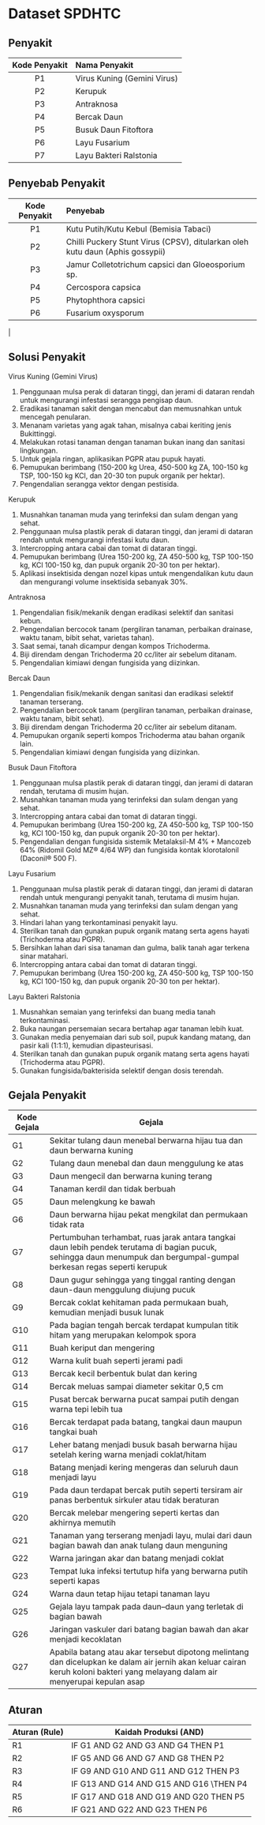 # Dataset SPDHTC
## Penyakit
| Kode Penyakit | Nama Penyakit |
|:---:|:---|
| P1 | Virus Kuning (Gemini Virus) |
| P2 | Kerupuk |
| P3 | Antraknosa |
| P4 | Bercak Daun |
| P5 | Busuk Daun Fitoftora |
| P6 | Layu Fusarium |
| P7 | Layu Bakteri Ralstonia |

## Penyebab Penyakit
| Kode Penyakit | Penyebab |
|:---:|:---|
| P1 | Kutu Putih/Kutu Kebul (Bemisia Tabaci) |
| P2 | Chilli Puckery Stunt Virus (CPSV), ditularkan oleh kutu daun (Aphis gossypii) |
| P3 | Jamur Colletotrichum capsici dan Gloeosporium sp. |
| P4 | Cercospora capsica |
| P5 | Phytophthora capsici |
| P6 | Fusarium oxysporum |
|


## Solusi Penyakit
Virus Kuning (Gemini Virus)
1. Penggunaan mulsa perak di dataran tinggi, dan jerami di dataran rendah untuk mengurangi infestasi serangga pengisap daun.
2. Eradikasi tanaman sakit dengan mencabut dan memusnahkan untuk mencegah penularan.
3. Menanam varietas yang agak tahan, misalnya cabai keriting jenis Bukittinggi.
4. Melakukan rotasi tanaman dengan tanaman bukan inang dan sanitasi lingkungan.
5. Untuk gejala ringan, aplikasikan PGPR atau pupuk hayati.
6. Pemupukan berimbang (150-200 kg Urea, 450-500 kg ZA, 100-150 kg TSP, 100-150 kg KCl, dan 20-30 ton pupuk organik per hektar).
7. Pengendalian serangga vektor dengan pestisida.

Kerupuk
1. Musnahkan tanaman muda yang terinfeksi dan sulam dengan yang sehat.
2. Penggunaan mulsa plastik perak di dataran tinggi, dan jerami di dataran rendah untuk mengurangi infestasi kutu daun.
3. Intercropping antara cabai dan tomat di dataran tinggi.
4. Pemupukan berimbang (Urea 150-200 kg, ZA 450-500 kg, TSP 100-150 kg, KCl 100-150 kg, dan pupuk organik 20-30 ton per hektar).
5. Aplikasi insektisida dengan nozel kipas untuk mengendalikan kutu daun dan mengurangi volume insektisida sebanyak 30%.

Antraknosa
1. Pengendalian fisik/mekanik dengan eradikasi selektif dan sanitasi kebun.
2. Pengendalian bercocok tanam (pergiliran tanaman, perbaikan drainase, waktu tanam, bibit sehat, varietas tahan).
3. Saat semai, tanah dicampur dengan kompos Trichoderma.
4. Biji direndam dengan Trichoderma 20 cc/liter air sebelum ditanam.
5. Pengendalian kimiawi dengan fungisida yang diizinkan.

Bercak Daun
1. Pengendalian fisik/mekanik dengan sanitasi dan eradikasi selektif tanaman terserang.
2. Pengendalian bercocok tanam (pergiliran tanaman, perbaikan drainase, waktu tanam, bibit sehat).
3. Biji direndam dengan Trichoderma 20 cc/liter air sebelum ditanam.
4. Pemupukan organik seperti kompos Trichoderma atau bahan organik lain.
5. Pengendalian kimiawi dengan fungisida yang diizinkan.

Busuk Daun Fitoftora
1. Penggunaan mulsa plastik perak di dataran tinggi, dan jerami di dataran rendah, terutama di musim hujan.
2. Musnahkan tanaman muda yang terinfeksi dan sulam dengan yang sehat.
3. Intercropping antara cabai dan tomat di dataran tinggi.
4. Pemupukan berimbang (Urea 150-200 kg, ZA 450-500 kg, TSP 100-150 kg, KCl 100-150 kg, dan pupuk organik 20-30 ton per hektar).
5. Pengendalian dengan fungisida sistemik Metalaksil-M 4% + Mancozeb 64% (Ridomil Gold MZ® 4/64 WP) dan fungisida kontak klorotalonil (Daconil® 500 F).

Layu Fusarium
1. Penggunaan mulsa plastik perak di dataran tinggi, dan jerami di dataran rendah untuk mengurangi penyakit tanah, terutama di musim hujan.
2. Musnahkan tanaman muda yang terinfeksi dan sulam dengan yang sehat.
3. Hindari lahan yang terkontaminasi penyakit layu.
4. Sterilkan tanah dan gunakan pupuk organik matang serta agens hayati (Trichoderma atau PGPR).
5. Bersihkan lahan dari sisa tanaman dan gulma, balik tanah agar terkena sinar matahari.
6. Intercropping antara cabai dan tomat di dataran tinggi.
7. Pemupukan berimbang (Urea 150-200 kg, ZA 450-500 kg, TSP 100-150 kg, KCl 100-150 kg, dan pupuk organik 20-30 ton per hektar).

Layu Bakteri Ralstonia
1. Musnahkan semaian yang terinfeksi dan buang media tanah terkontaminasi.
2. Buka naungan persemaian secara bertahap agar tanaman lebih kuat.
3. Gunakan media penyemaian dari sub soil, pupuk kandang matang, dan pasir kali (1:1:1), kemudian dipasteurisasi.
4. Sterilkan tanah dan gunakan pupuk organik matang serta agens hayati (Trichoderma atau PGPR).
5. Gunakan fungisida/bakterisida selektif dengan dosis terendah.

## Gejala Penyakit

| Kode Gejala | Gejala |
| --- | --- |
| G1 | Sekitar tulang daun menebal berwarna hijau tua dan daun berwarna kuning |
| G2 | Tulang daun menebal dan daun menggulung ke atas |
| G3 | Daun mengecil dan berwarna kuning terang |
| G4 | Tanaman kerdil dan tidak berbuah |
| G5 | Daun melengkung ke bawah |
| G6 | Daun berwarna hijau pekat mengkilat dan permukaan tidak rata |
| G7 | Pertumbuhan terhambat, ruas jarak antara tangkai daun lebih pendek terutama di bagian pucuk, sehingga daun menumpuk dan bergumpal-gumpal berkesan regas seperti kerupuk |
| G8 | Daun gugur sehingga yang tinggal ranting dengan daun-daun menggulung diujung pucuk |
| G9 | Bercak coklat kehitaman pada permukaan buah, kemudian menjadi busuk lunak |
| G10 | Pada bagian tengah bercak terdapat kumpulan titik hitam yang merupakan kelompok spora |
| G11 | Buah keriput dan mengering |
| G12 | Warna kulit buah seperti jerami padi |
| G13 | Bercak kecil berbentuk bulat dan kering |
| G14 | Bercak meluas sampai diameter sekitar 0,5 cm |
| G15 | Pusat bercak berwarna pucat sampai putih dengan warna tepi lebih tua |
| G16 | Bercak terdapat pada batang, tangkai daun maupun tangkai buah |
| G17 | Leher batang menjadi busuk basah berwarna hijau setelah kering warna menjadi coklat/hitam |
| G18 | Batang menjadi kering mengeras dan seluruh daun menjadi layu |
| G19 | Pada daun terdapat bercak putih seperti tersiram air panas berbentuk sirkuler atau tidak beraturan |
| G20 | Bercak melebar mengering seperti kertas dan akhirnya memutih |
| G21 | Tanaman yang terserang menjadi layu, mulai dari daun bagian bawah dan anak tulang daun menguning |
| G22 | Warna jaringan akar dan batang menjadi coklat |
| G23 | Tempat luka infeksi tertutup hifa yang berwarna putih seperti kapas |
| G24 | Warna daun tetap hijau tetapi tanaman layu |
| G25 | Gejala layu tampak pada daun–daun yang terletak di bagian bawah |
| G26 | Jaringan vaskuler dari batang bagian bawah dan akar menjadi kecoklatan |
| G27 | Apabila batang atau akar tersebut dipotong melintang dan dicelupkan ke dalam air jernih akan keluar cairan keruh koloni bakteri yang melayang dalam air menyerupai kepulan asap |

## Aturan
| Aturan (Rule) | Kaidah Produksi (AND) |
| --- | --- |
| R1 | IF G1 AND G2 AND G3 AND G4 THEN P1 |
| R2 | IF G5 AND G6 AND G7 AND G8 THEN P2 |
| R3 | IF G9 AND G10 AND G11 AND G12 THEN P3 |
| R4 | IF G13 AND G14 AND G15 AND G16 \THEN P4 |
| R5 | IF G17 AND G18 AND G19 AND G20 THEN P5 |
| R6 | IF G21 AND G22 AND G23 THEN P6 |
